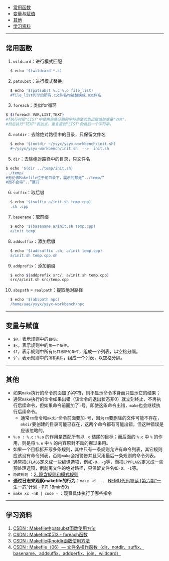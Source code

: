 <!-- GFM-TOC -->
- [常用函数](#常用函数)
- [变量与赋值](#变量与赋值)
- [其他](#其他)
- [学习资料](#学习资料)
<!-- GFM-TOC -->
---

## 常用函数
1. `wildcard`：进行模式匹配
  ```bash
    $ echo '$(wildcard *.c)
  ```
2. `patsubst`：进行模式替换
  ```bash
    $ echo '$(patsubst %.c %.o file_list)
    #file_list列举的所有.c文件名均被替换成.o文件名
  ```
3. `foreach`：类似for循环
  ```bash
  $ $(foreach VAR,LIST,TEXT)
  #f执行时把"LIST"中使用空格分隔的字符串依次取出赋值给变量"VAR"，
  #然后执行"TEXT"表达式。重复直到"LIST"的最后一个字符串。
  ```
4. `notdir`：去除绝对路径中的目录，只保留文件名
  ```bash
    $ echo '$(notdir ~/ysyx/ysyx-workbench/init.sh)
    #~/ysyx/ysyx-workbench/init.sh  -->  init.sh
  ```
5. `dir`：去除绝对路径中的目录，只文件名
  ```bash
  $ echo '$(dir ../temp/init.sh)
  ../temp/
  #无论该Makefile位于何目录下，展示的都是“../temp/”
  #而不会将“..”展开
  ```
6. `suffix`：取后缀
  ```bash
    $ echo '$(suffix a/init.sh temp.cpp)
    .sh .cpp
  ```
7. `basename`：取前缀
  ```bash
    $ echo '$(basename a/init.sh temp.cpp)
    a/init temp
  ```
8. `addsuffix`：添加后缀
  ```bash
    $ echo '$(addsuffix .sh, a/init temp.cpp)
    a/init.sh temp.cpp.sh
  ```
9. `addprefix`：添加前缀
  ```bash
    $ echo $(addprefix src/, a/init.sh temp.cpp)
    src/a/init.sh src/temp.cpp
  ```
10. `abspath` = `realpath`：提取绝对路径
  ```bash
    $ echo '$(abspath npc)
    /home/uae/ysyx/ysyx-workbench/npc
  ```

---
## 变量与赋值
* `$@`，表示规则中的`目标`。
* `$<`，表示规则中的`第一个条件`。
* `$?`，表示规则中所有`比目标新的条件`，组成一个列表，以空格分隔。
* `$^`，表示规则中的`所有条件`，组成一个列表，以空格分隔。 

---
## 其他
* 如果`make`执行的命令前面加了`@`字符，则不显示命令本身而只显示它的结果；
* 通常`make`执行的命令如果出错（该命令的退出状态非0）就立刻终止，不再执行后续命令，但如果命令前面加了`-`号，即使这条命令出错，`make`也会继续执行后续命令。
  * 通常`rm`命令和`mkdir`命令前面要加`-`号，因为`rm`要删除的文件可能不存在，`mkdir`要创建的目录可能已存在，这两个命令都有可能出错，但这种错误是应该忽略的。
* `%.o : %.c` : `%.o` 的作用是匹配所有以 `.o` 结尾的目标；而后面的 `%.c` 中 `%` 的作用，则是将 `%.o` 中 `%` 的内容原封不动的挪过来用。
* 如果一个目标拆开写多条规则，其中只有一条规则允许有命令列表，其它规则应该没有命令列表，否则`make`会报警告并且采用最后一条规则的命令列表。
* 通常把`CFLAGS`定义成一些编译选项，例如`-O`、`-g`等，而把`CPPFLAGS`定义成一些预处理选项，例剥离文件的绝对路径，只保留文件名如`-D`、`-I`等。
* `隐藏规则` ：[2. 隐含规则和模式规则](https://www.bookstack.cn/read/linux-c/09e2fe661ce26662.md)
* **通过日志来观察makefile的行为**：`make -d ... `
  [NEMU代码导读 [第六期“一生一芯”计划 - P7]  18min50s](https://www.bilibili.com/video/BV1up4y1j7Ji/?spm_id_from=333.788.top_right_bar_window_history.content.click&vd_source=d791a57f43dad7ca6a1d62950cab7001)
* `make xx -nB | code -` ：观察具体执行了哪些指令
 
---
## 学习资料
1. [CSDN : Makefile中patsubst函数使用方法](https://blog.csdn.net/yanlaifan/article/details/71402787)
2. [CSDN : Makefile学习3 - foreach函数](https://blog.csdn.net/to_be_better_wen/article/details/130038966)
3. [CSDN : Makefile中notdir函数使用方法](https://blog.csdn.net/yanlaifan/article/details/71402795)
4. [CSDN : Makefile（06）— 文件名操作函数（dir、notdir、suffix、basename、addsuffix、addperfix、join、wildcard）](https://blog.csdn.net/stephenbruce/article/details/130040336)

